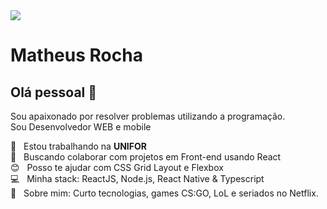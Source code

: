 <img width="auto" src="https://github.com/tgmarinho/tgmarinho/blob/master/banner.png">


# Matheus Rocha

## Olá pessoal 👋
Sou apaixonado por resolver problemas utilizando a programação.<br/>
Sou Desenvolvedor WEB e mobile

 :rocket:  &nbsp; Estou trabalhando na **UNIFOR**
 <br/> :purple_heart: &nbsp; Buscando colaborar com projetos em Front-end usando React
 <br/> :blush: &nbsp; Posso te ajudar com CSS Grid Layout e Flexbox
 <br/> :computer: &nbsp; Minha stack: ReactJS, Node.js, React Native & Typescript
 <br/> 💬  &nbsp; Sobre mim: Curto tecnologias, games CS:GO, LoL e seriados no Netflix.
